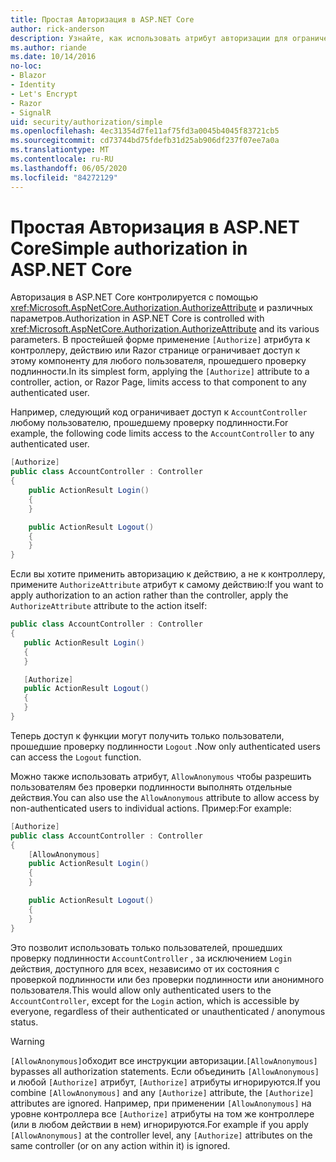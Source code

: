 ```yaml
---
title: Простая Авторизация в ASP.NET Core
author: rick-anderson
description: Узнайте, как использовать атрибут авторизации для ограничения доступа к ASP.NET Core контроллерам и действиям.
ms.author: riande
ms.date: 10/14/2016
no-loc:
- Blazor
- Identity
- Let's Encrypt
- Razor
- SignalR
uid: security/authorization/simple
ms.openlocfilehash: 4ec31354d7fe11af75fd3a0045b4045f83721cb5
ms.sourcegitcommit: cd73744bd75fdefb31d25ab906df237f07ee7a0a
ms.translationtype: MT
ms.contentlocale: ru-RU
ms.lasthandoff: 06/05/2020
ms.locfileid: "84272129"
---
```

# <a name="simple-authorization-in-aspnet-core"></a><span data-ttu-id="9cce6-103">Простая Авторизация в ASP.NET Core</span><span class="sxs-lookup"><span data-stu-id="9cce6-103">Simple authorization in ASP.NET Core</span></span>

<a name="security-authorization-simple"></a>

<span data-ttu-id="9cce6-104">Авторизация в ASP.NET Core контролируется с помощью <xref:Microsoft.AspNetCore.Authorization.AuthorizeAttribute> и различных параметров.</span><span class="sxs-lookup"><span data-stu-id="9cce6-104">Authorization in ASP.NET Core is controlled with <xref:Microsoft.AspNetCore.Authorization.AuthorizeAttribute> and its various parameters.</span></span> <span data-ttu-id="9cce6-105">В простейшей форме применение `[Authorize]` атрибута к контроллеру, действию или Razor странице ограничивает доступ к этому компоненту для любого пользователя, прошедшего проверку подлинности.</span><span class="sxs-lookup"><span data-stu-id="9cce6-105">In its simplest form, applying the `[Authorize]` attribute to a controller, action, or Razor Page, limits access to that component to any authenticated user.</span></span>

<span data-ttu-id="9cce6-106">Например, следующий код ограничивает доступ к `AccountController` любому пользователю, прошедшему проверку подлинности.</span><span class="sxs-lookup"><span data-stu-id="9cce6-106">For example, the following code limits access to the `AccountController` to any authenticated user.</span></span>

```csharp
[Authorize]
public class AccountController : Controller
{
    public ActionResult Login()
    {
    }

    public ActionResult Logout()
    {
    }
}
```

<span data-ttu-id="9cce6-107">Если вы хотите применить авторизацию к действию, а не к контроллеру, примените `AuthorizeAttribute` атрибут к самому действию:</span><span class="sxs-lookup"><span data-stu-id="9cce6-107">If you want to apply authorization to an action rather than the controller, apply the `AuthorizeAttribute` attribute to the action itself:</span></span>

```csharp
public class AccountController : Controller
{
   public ActionResult Login()
   {
   }

   [Authorize]
   public ActionResult Logout()
   {
   }
}
```

<span data-ttu-id="9cce6-108">Теперь доступ к функции могут получить только пользователи, прошедшие проверку подлинности `Logout` .</span><span class="sxs-lookup"><span data-stu-id="9cce6-108">Now only authenticated users can access the `Logout` function.</span></span>

<span data-ttu-id="9cce6-109">Можно также использовать атрибут, `AllowAnonymous` чтобы разрешить пользователям без проверки подлинности выполнять отдельные действия.</span><span class="sxs-lookup"><span data-stu-id="9cce6-109">You can also use the `AllowAnonymous` attribute to allow access by non-authenticated users to individual actions.</span></span> <span data-ttu-id="9cce6-110">Пример:</span><span class="sxs-lookup"><span data-stu-id="9cce6-110">For example:</span></span>

```csharp
[Authorize]
public class AccountController : Controller
{
    [AllowAnonymous]
    public ActionResult Login()
    {
    }

    public ActionResult Logout()
    {
    }
}
```

<span data-ttu-id="9cce6-111">Это позволит использовать только пользователей, прошедших проверку подлинности `AccountController` , за исключением `Login` действия, доступного для всех, независимо от их состояния с проверкой подлинности или без проверки подлинности или анонимного пользователя.</span><span class="sxs-lookup"><span data-stu-id="9cce6-111">This would allow only authenticated users to the `AccountController`, except for the `Login` action, which is accessible by everyone, regardless of their authenticated or unauthenticated / anonymous status.</span></span>

> [!WARNING]
> <span data-ttu-id="9cce6-112">`[AllowAnonymous]`обходит все инструкции авторизации.</span><span class="sxs-lookup"><span data-stu-id="9cce6-112">`[AllowAnonymous]` bypasses all authorization statements.</span></span> <span data-ttu-id="9cce6-113">Если объединить `[AllowAnonymous]` и любой `[Authorize]` атрибут, `[Authorize]` атрибуты игнорируются.</span><span class="sxs-lookup"><span data-stu-id="9cce6-113">If you combine `[AllowAnonymous]` and any `[Authorize]` attribute, the `[Authorize]` attributes are ignored.</span></span> <span data-ttu-id="9cce6-114">Например, при применении `[AllowAnonymous]` на уровне контроллера все `[Authorize]` атрибуты на том же контроллере (или в любом действии в нем) игнорируются.</span><span class="sxs-lookup"><span data-stu-id="9cce6-114">For example if you apply `[AllowAnonymous]` at the controller level, any `[Authorize]` attributes on the same controller (or on any action within it) is ignored.</span></span>
